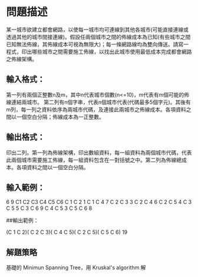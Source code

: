 
# 問題描述

某一城市欲建立都會網路，以使每一城市均可連線到其他各城市(可能直接連線或透過其他的城市間接連線)。假設任兩個城市之間的佈線成本為已知(有些城市之間已知無法佈線，其佈線成本可視為無限大)；每一條網路線均為雙向傳送。請寫一程式，印出哪些城市之間需要施工佈線，以找出此城市使用最低成本完成都會網路之佈線架構。

## 輸入格式：

第一列有兩個正整數n及m，其中n代表城市個數(n<=10)，m代表有m個可能的佈線連結兩城市。
第二列有n個字串，代表n個城市代表(代碼最多5個字元)。其後有m列，每一列之資料依序為兩城市代碼，及連接此兩城市之佈線成本。各項資料之間以一個空白分隔；佈線成本為一正整數。

## 輸出格式：

印出二列。第一列為佈線架構，印出數組資料，每一組資料為兩個城市代碼，代表此兩個城市需要施工佈線，每一組資料包含在一對括號之中。第二列為佈線總成本。各項資料之間以一個空白分隔。

## 輸入範例：

6 9
C1 C2 C3 C4 C5 C6
C 1 C 2 1
C 1 C 4 7
C 2 C 3 3
C 2 C 4 6
C 2 C 5 4
C 3 C 5 5
C 3 C 6 9
C 4 C 5 3
C 5 C 6 8

##輸出範例：

(C 1 C 2)( C 2 C 3)( C 4 C 5)( C 2 C 5)( C 5 C 6)
19

## 解題策略

基礎的 Minimun Spanning Tree，用 Kruskal's algorithm 解
 